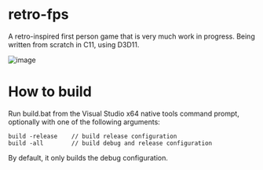 # retro-fps

A retro-inspired first person game that is very much work in progress. Being written from scratch in C11, using D3D11.

![image](https://user-images.githubusercontent.com/49493579/200149308-717f776d-b553-43a0-839c-19130f73e094.png)

# How to build
Run build.bat from the Visual Studio x64 native tools command prompt, optionally with one of the following arguments:  
```
build -release    // build release configuration  
build -all        // build debug and release configuration  
```
  
By default, it only builds the debug configuration.
